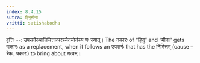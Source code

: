 ```yaml
---
index: 8.4.15
sutra: हिनुमीना
vritti: satishabodha
---
```



वृत्तिः --: उपसर्गस्थान्निमित्तात्परस्यैतयोर्नस्य णः स्यात्। The नकारः of “हिनु” and “मीना” gets णकारः as a replacement, when it follows an उपसर्गः that has the निमित्तम् (cause – रेफः, षकारः) to bring about णत्वम्। 


